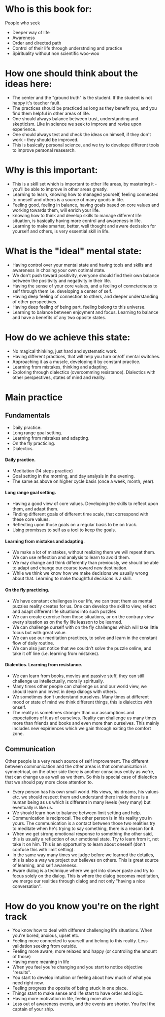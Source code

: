 # Who is this book for:

People who seek
- Deeper way of life
- Awareness 
- Order and directed path 
- Control of their life through understnding and practice
- Spirituality without non scientific woo-woo 

# How one should think about the ideas here:

- The center and the "ground truth" is the student. If the student is not happy it's teacher fault. 
- The practices should be practiced as long as they benefit you, and you find them helpful in other areas of life. 
- One should always balance between trust, understanding and skepticism. Like in science we seek to improve and revise upon experience. 
- One should always test and check the ideas on himself, if they don't work - they should be improved. 
- This is basically personal science, and we try to develope different tools to improve personal reasearch. 

# Why is this important: 

- This is a skill set which is important to other life areas, by mastering it - you'll be able to improve in other areas greatly. 
- Learning to learn, knowing how to managed yourself, feeling connected to oneself and others is a source of many goods in life. 
- Feeling good, feeling in balance, having goals based on core values and working towards them, will enrich your life. 
- knowing how to think and develop skills to manage different life situation, is basically having more control and awareness in life. 
- Learning to make smarter, better, well thought and aware decission for yourself and others, is very essential skill in life. 

# What is the "ideal" mental state: 

- Having control over your mental state and having tools and skills and awareness in chosing your own optimal state. 
- We don't push toward positivity, everyone should find their own balance between the positivity and negativity in their life. 
- Having the sense of your core values, and a feeling of connctedness to self through them i.e. developing a center of self.
- Having deep feeling of connection to others, and deeper understanding of other perspectives. 
- Having deep feeling of being part, feeling belong to this universe. 
- Learning to balance between enjoyment and focus. Learning to balance and have a benefits of any two oposite states.

# How do we achieve this state:

- No magical thinking, just hard and systematic work. 
- Having different practices, that will help you turn on/off mental switches. 
- Approaching it as a muscle, developing it by constant practice. 
- Learning from mistakes, thinking and adapting. 
- Exploring through dialectics (overcomming resistance). Dialectics with other perspectives, states of mind and reality. 

# Main practice 

## Fundamentals

- Daily practice. 
- Long range goal setting. 
- Learning from mistakes and adapting. 
- On the fly practicing.
- Dialectics. 

#### Daily practice.
* Meditation (14 steps practice)
* Goal setting in the morning, and day analysis in the evening. 
* The same as above on higher cycle basis (once a week, month, year). 

#### Long range goal setting. 
* Having a good view of core values. Developing the skills to reflect upon them, and adapt them. 
* Finding different goals of different time scale, that correspond with these core values.
* Reflecting upon those goals on a regular basis to be on track. 
* Using promisses to self as a tool to keep the goals. 

#### Learning from mistakes and adapting. 

* We make a lot of mistakes, without realizing them we will repeat them. We can use reflection and analysis to learn to avoid them. 
* We may change and think differently than previously, we should be able to adapt and change our course toward new destination. 
* While we think we know how we make decisions we usually wrong about that. Learning to make thoughtful decisions is a skill. 

#### On the fly practicing.

* We have constant challenges in our life, we can treat them as mental puzzles reality creates for us. One can develop the skill to view, reflect and adapt different life situations into such puzzles
* We can create exercise from those situations, or on the contrary view every situation as on the fly life leasson to be learned. 
* We can challenge ourself with on the fly challenges which will take little focus but with great value. 
* We can use our meditation practices, to solve and learn in the constant flow of daily routine. 
* We can also just notice that we couldn't solve the puzzle online, and take it off line (i.e. learning from mistakes). 

#### Dialectics. Learning from resistance. 

* We can learn from books, movies and passive stuff, they can still challenge us intellectually, morally spiritually. 
* Many times other people can challenge us and our world view, we should learn and invest in deep dialogs with others. 
* We sometimes don't understand ourselves. Many times at different mood or state of mind we think different things, this is dialectics with onself. 
* The reality is sometimes stronger than our assumptions and expectations of it as of ourselves. Reality can challenge us many times more than friends and books and even more than ourselves. This mainly includes new expiriences which we gain through exiting the comfort zone. 

## Communication 

Other people is a very reach source of self improvement. The different between communication and the other areas is that communication is symmetrical, on the other side there is another conscious entity as we're, that can change us as well as we them. So this is special case of dialectics that we should pay more close attention to. 

- Every person has his own small world. His views, his dreams, his values etc. we should respect them and understand there inside there is a human being as us which is different in many levels (very many) but eventually is like us.  
- We should learn how to balance between limit setting and help. 
- Communication is reciprocal. The other person is in his reality you in yours. The communication is a contact between those two realities try to meditate when he's trying to say something, there is a reason for it. 
- When we get strong emotional response to something the other said, this is usually a reflection of our emotional state. Try to learn from it, not take it on him. This is an opportunity to learn about oneself (don't confuse this with limit setting). 
- In the same way many times we judge before we learned the detailes, this is also a way we project our believes on others. This is great source of learning, and self awareness. 
- Aware dialog is a technique where we get into slower paste and try to focus solely on the dialog. This is where the dialog becomes meditation, we merge our realities through dialog and not only "having a nice conversation". 

# How do you know you're on the right track

- You know how to deal with different challenging life situations. When you're bored, anxious, upset etc. 
- Feeling more connected to yourself and belong to this reality. Less validation seeking from outside. 
- Feeling more aware, more relaxed and happy (or controling the amount of those)
- Having more meaning in life 
- When you feel you're changing and you start to notice objective "results". 
- You start to develop intuition or feeling about how much of what you need right now. 
- Feeling progress the oposite of being stuck in one place. 
- Things start to make sense and life start to have order and logic. 
- Having more motivation in life, feeling more alive. 
- Less out of awareness events, and the events are shorter. You feel the captain of your ship. 
